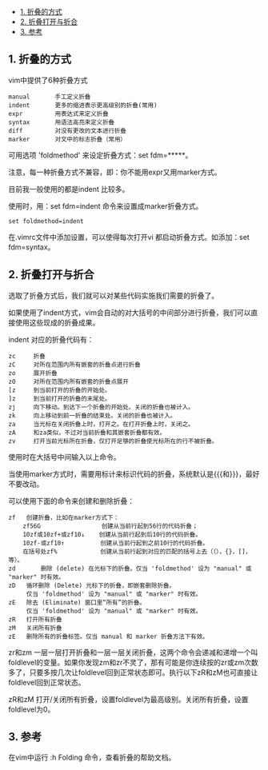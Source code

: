 
<!-- @import "[TOC]" {cmd="toc" depthFrom=1 depthTo=6 orderedList=false} -->

<!-- code_chunk_output -->

- [1. 折叠的方式](#1-折叠的方式)
- [2. 折叠打开与折合](#2-折叠打开与折合)
- [3. 参考](#3-参考)

<!-- /code_chunk_output -->


## 1. 折叠的方式

vim中提供了6种折叠方式

```
manual       手工定义折叠
indent       更多的缩进表示更高级别的折叠(常用)
expr         用表达式来定义折叠
syntax       用语法高亮来定义折叠
diff         对没有更改的文本进行折叠
marker       对文中的标志折叠（常用）
```

可用选项 'foldmethod' 来设定折叠方式：set fdm=*****。

注意，每一种折叠方式不兼容，即：你不能用expr又用marker方式。

目前我一般使用的都是indent 比较多。

使用时，用：set fdm=indent 命令来设置成marker折叠方式。

```
set foldmethod=indent
```

在.vimrc文件中添加设置，可以使得每次打开vi 都启动折叠方式。如添加：set fdm=syntax。

## 2. 折叠打开与折合

选取了折叠方式后，我们就可以对某些代码实施我们需要的折叠了。

如果使用了indent方式，vim会自动的对大括号的中间部分进行折叠，我们可以直接使用这些现成的折叠成果。

indent 对应的折叠代码有：

```
zc     折叠
zC     对所在范围内所有嵌套的折叠点进行折叠
zo     展开折叠
zO     对所在范围内所有嵌套的折叠点展开
[z     到当前打开的折叠的开始处。
]z     到当前打开的折叠的末尾处。
zj     向下移动。到达下一个折叠的开始处。关闭的折叠也被计入。
zk     向上移动到前一折叠的结束处。关闭的折叠也被计入。
za     当光标在关闭折叠上时，打开之。在打开折叠上时，关闭之。  
zA     和za类似，不过对当前折叠和其嵌套折叠都有效。  
zv     打开当前光标所在折叠，仅打开足够的折叠使光标所在的行不被折叠。
```

使用时在大括号中间输入以上命令。

当使用marker方式时，需要用标计来标识代码的折叠，系统默认是{{{和}}}，最好不要改动。

可以使用下面的命令来创建和删除折叠：

```
zf   创建折叠，比如在marker方式下：
    zf56G                 创建从当前行起到56行的代码折叠；
    10zf或10zf+或zf10↓    创建从当前行起到后10行的代码折叠。
    10zf-或zf10↑          创建从当前行起到之前10行的代码折叠。
    在括号处zf%            创建从当前行起到对应的匹配的括号上去（（），{}，[]，等）。
zd       删除 (delete) 在光标下的折叠。仅当 'foldmethod' 设为 "manual" 或 "marker" 时有效。
zD   循环删除 (Delete) 光标下的折叠，即嵌套删除折叠。
     仅当 'foldmethod' 设为 "manual" 或 "marker" 时有效。
zE   除去 (Eliminate) 窗口里“所有”的折叠。
     仅当 'foldmethod' 设为 "manual" 或 "marker" 时有效。
zR   打开所有折叠  
zM   关闭所有折叠  
zE   删除所有的折叠标签。仅当 manual 和 marker 折叠方法下有效。 
```

zr和zm  一层一层打开折叠和一层一层关闭折叠，这两个命令会递减和递增一个叫foldlevel的变量。如果你发现zm和zr不灵了，那有可能是你连续按的zr或zm次数多了，只要多按几次让foldlevel回到正常状态即可。执行以下zR和zM也可直接让foldlevel回到正常状态。

zR和zM  打开/关闭所有折叠，设置foldlevel为最高级别。关闭所有折叠，设置foldlevel为0。 

## 3. 参考

在vim中运行 :h Folding 命令，查看折叠的帮助文档。  